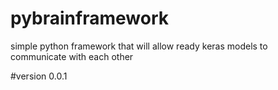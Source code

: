 # pybrainframework
simple python framework that will allow ready keras models to communicate with each other

#version
0.0.1
